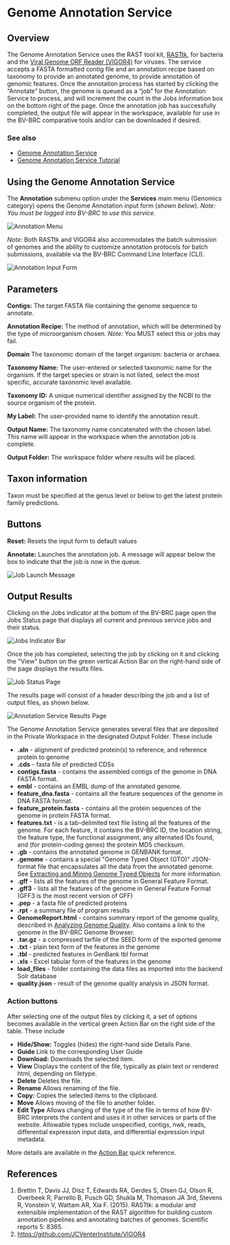 # Genome Annotation Service

## Overview
The Genome Annotation Service uses the RAST tool kit, [RASTtk](https://www.ncbi.nlm.nih.gov/pmc/articles/PMC4322359/), for bacteria and the [Viral Genome ORF Reader (VIGOR4)](https://github.com/JCVenterInstitute/VIGOR4) for viruses. The service accepts a FASTA formatted contig file and an annotation recipe based on taxonomy to provide an annotated genome, to provide annotation of genomic features. Once the annotation process has started by clicking the “Annotate” button, the genome is queued as a “job” for the Annotation Service to process, and will increment the count in the Jobs information box on the bottom right of the page. Once the annotation job has successfully completed, the output file will appear in the workspace, available for use in the BV-BRC comparative tools and/or can be downloaded if desired.

### See also
* [Genome Annotation Service](https://alpha.bv-brc.org/app/Annotation)
* [Genome Annotation Service Tutorial](../../tutorial/genome_annotation/genome_annotation.html)

## Using the Genome Annotation Service
The **Annotation** submenu option under the **Services** main menu (Genomics category) opens the Genome Annotation input form (*shown below*). *Note: You must be logged into BV-BRC to use this service.*

![Annotation Menu](../images/bv_services_menu.png)

*Note:* Both RASTtk and VIGOR4 also accommodates the batch submission of genomes and the ability to customize annotation protocols for batch submissions, available via the BV-BRC Command Line Interface (CLI).

![Annotation Input Form](../images/annotation_input_form2.png)

## Parameters

**Contigs:** The target FASTA file containing the genome sequence to annotate.

**Annotation Recipe:** The method of annotation, which will be determined by the type of microorganism chosen. *Note:* You MUST select this or jobs may fail.

**Domain** The taxonomic domain of the target organism: bacteria or
archaea.

**Taxonomy Name:** The user-entered or selected taxonomic name for the organism. If the target species or strain is not listed, select the most specific, accurate taxonomic level available. 

**Taxonomy ID:** A unique numerical identifier assigned by the NCBI to the source organism of the protein.

**My Label:** The user-provided name to identify the annotation result.

**Output Name:** The taxonomy name concatenated with the chosen label.  This name will appear in the workspace when the annotation job is complete.

**Output Folder:** The workspace folder where results will be placed.

## Taxon information
Taxon must be specified at the genus level or below to get the latest
protein family predictions.

## Buttons

**Reset:** Resets the input form to default values

**Annotate:** Launches the annotation job. A message will appear below the box to indicate that the job is now in the queue.

![Job Launch Message](../images/job_launch_message.png)

## Output Results
Clicking on the Jobs indicator at the bottom of the BV-BRC page open the Jobs Status page that displays all current and previous service jobs and their status. 

![Jobs Indicator Bar](../images/jobs_indicator_bar.png)

Once the job has completed, selecting the job by clicking on it and clicking the "View" button on the green vertical Action Bar on the right-hand side of the page displays the results files.

![Job Status Page](../images/job_status_page.png)

The results page will consist of a header describing the job and a list of output files,
as shown below.

![Annotation Service Results Page](../images/annotation_service_results_page.png "Annotation Service Results Page")

The Genome Annotation Service generates several files that are deposited in the Private Workspace in the designated Output Folder. These include

* **.aln** - alignment of predicted protein(s) to reference, and reference protein to genome
* **.cds** - fasta file of predicted CDSs
* **contigs.fasta** - contains the assembled contigs of the genome in DNA FASTA format.
* **embl** - contains an EMBL dump of the annotated genome.
* **feature_dna.fasta** - contains all the feature sequences of the genome in DNA FASTA format.
* **feature_protein.fasta** - contains all the protein sequences of the genome in protein FASTA format.
* **features.txt** - is a tab-delimited text file listing all the features of the genome. For each feature, it contains the BV-BRC ID, the location string, the feature type, the functional assignment, any alternated IDs found, and (for protein-coding genes) the protein MD5 checksum.
* **.gb** - contains the annotated genome in GENBANK format.
* **.genome** - contains a special "Genome Typed Object (GTO)" JSON-format file that encapsulates all the data from the annotated genome. See [Extracting and Mining Genome Typed Objects](../../cli_tutorial/cli_getting_started.html#extracting-and-mining-genome-typed-objects-gtos) for more information.
* **.gff** - lists all the features of the genome in General Feature Format.
* **.gff3** - lists all the features of the genome in General Feature Format (GFF3 is the most recent version of GFF)
* **.pep** - a fasta file of predicted proteins
* **.rpt** - a summary file of program results
* **GenomeReport.html** - contains summary report of the genome quality, described in [Analyzing Genome Quality](../../tutorial/genome_quality_report/genome_quality_report.html). Also contains a link to the genome in the BV-BRC Genome Browser.
* **.tar.gz** - a compressed tarfile of the SEED form of the exported genome
* **.txt** - plain text form of the features in the genome
* **.tbl** - predicted features in GenBank tbl format
* **.xls** - Excel tabular form of the features in the genome
* **load_files** - folder containing the data files as imported into the backend Solr database
* **quality.json** - result of the genome quality analysis in JSON format.

### Action buttons
After selecting one of the output files by clicking it, a set of options becomes available in the vertical green Action Bar on the right side of the table.  These include

* **Hide/Show:** Toggles (hides) the right-hand side Details Pane.
* **Guide** Link to the corresponding User Guide
* **Download:**  Downloads the selected item.
* **View** Displays the content of the file, typically as plain text or rendered html, depending on filetype.
* **Delete** Deletes the file.
* **Rename** Allows renaming of the file.
* **Copy:** Copies the selected items to the clipboard.
* **Move** Allows moving of the file to another folder.
* **Edit Type** Allows changing of the type of the file in terms of how BV-BRC interprets the content and uses it in other services or parts of the website.  Allowable types include unspecified, contigs, nwk, reads, differential expression input data, and differential expression input metadata.

More details are available in the [Action Bar](../action_bar.html) quick reference.

## References
1. Brettin T, Davis JJ, Disz T, Edwards RA, Gerdes S, Olsen GJ, Olson R, Overbeek R, Parrello B, Pusch GD, Shukla M, Thomason JA 3rd, Stevens R, Vonstein V, Wattam AR, Xia F. (2015). RASTtk: a modular and extensible implementation of the RAST algorithm for building custom annotation pipelines and annotating batches of genomes. Scientific reports 5: 8365.
2.	https://github.com/JCVenterInstitute/VIGOR4 


